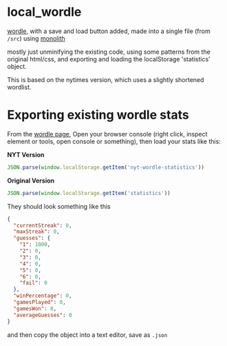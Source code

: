# local_wordle

[wordle](https://www.nytimes.com/games/wordle/index.html), with a save and load button added, made into a single file (from `/src`) using [monolith](https://github.com/Y2Z/monolith)

mostly just unminifying the existing code, using some patterns from the original html/css, and exporting and loading the localStorage 'statistics' object.

This is based on the nytimes version, which uses a slightly shortened wordlist.

# Exporting existing wordle stats

From the [wordle page](https://www.nytimes.com/games/wordle/index.html), Open your browser console (right click, inspect element or tools, open console or something), then load your stats like this:

**NYT Version**
```javascript
JSON.parse(window.localStorage.getItem('nyt-wordle-statistics'))
```

**Original Version**

```javascript
JSON.parse(window.localStorage.getItem('statistics'))
```

They should look something like this

```json
{
  "currentStreak": 0,
  "maxStreak": 0,
  "guesses": {
    "1": 1000,
    "2": 0,
    "3": 0,
    "4": 0,
    "5": 0,
    "6": 0,
    "fail": 0
  },
  "winPercentage": 0,
  "gamesPlayed": 0,
  "gamesWon": 0,
  "averageGuesses": 0
}

```

and then copy the object into a text editor, save as `.json`
